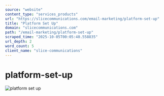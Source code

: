 ```yaml
---
source: "website"
content_type: "services_products"
url: "https://slicecommunications.com/email-marketing/platform-set-up"
title: "Platform Set Up"
domain: "slicecommunications.com"
path: "/email-marketing/platform-set-up"
scraped_time: "2025-10-05T00:05:40.558835"
url_depth: 2
word_count: 5
client_name: "slice-communications"
---
```


# platform-set-up

![platform set up](https://slicecommunications.com/wp-content/uploads/2021/12/platform-set-up-300x300.png)